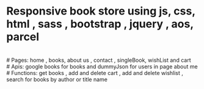 # Responsive book store using js, css, html , sass , bootstrap , jquery , aos, parcel 
<br>
# Pages: home , books, about us , contact , singleBook, wishList and cart 
<br>
# Apis: google books for books and dummyJson for users in page about me
<br>
# Functions: get books , add and delete  cart , add and delete wishlist , search for books by author or title name 

